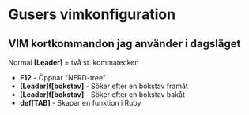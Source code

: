 Gusers vimkonfiguration
===

VIM kortkommandon jag använder i dagsläget
---
Normal
**[Leader]** = två st. kommatecken
* **F12** - Öppnar "NERD-tree"
* **[Leader]f[bokstav]** - Söker efter en bokstav framåt
* **[Leader]f[bokstav]** - Söker efter en bokstav bakåt
* **def[TAB]** - Skapar en funktion i Ruby
